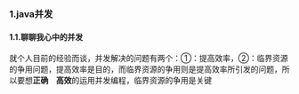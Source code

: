 ### 1.java并发

#### 1.1.聊聊我心中的并发

就个人目前的经验而谈，并发解决的问题有两个：①：提高效率，②：临界资源的争用问题，提高效率是目的，而临界资源的争用则是提高效率所引发的问题，所以要想**正确**　**高效**的运用并发编程，临界资源的争用是关键
